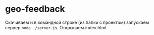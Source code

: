 # geo-feedback
Скачиваем и в командной строке (из папки с проектом) запускаем сервер `node ./server.js`.
Открываем index.html
